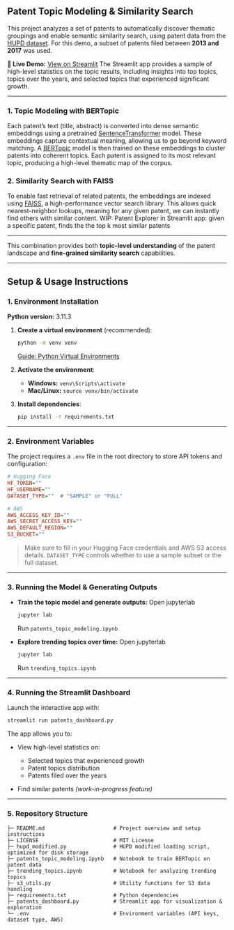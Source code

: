 ## Patent Topic Modeling & Similarity Search

This project analyzes a set of patents to automatically discover thematic groupings and enable semantic similarity search, using patent data from the [HUPD dataset](https://huggingface.co/datasets/HUPD/hupd). For this demo, a subset of patents filed between **2013 and 2017** was used.

**🔗 Live Demo:** [View on Streamlit](https://patents-topic-modeling.streamlit.app)
The Streamlit app provides a sample of high-level statistics on the topic results, including insights into top topics, topics over the years, and selected topics that experienced significant growth.

---

### 1. Topic Modeling with BERTopic

Each patent’s text (title, abstract) is converted into dense semantic embeddings using a pretrained [SentenceTransformer](https://www.sbert.net/) model. These embeddings capture contextual meaning, allowing us to go beyond keyword matching. A [BERTopic](https://maartengr.github.io/BERTopic/) model is then trained on these embeddings to cluster patents into coherent topics. Each patent is assigned to its most relevant topic, producing a high-level thematic map of the corpus.

### 2. Similarity Search with FAISS

To enable fast retrieval of related patents, the embeddings are indexed using [FAISS](https://faiss.ai/), a high-performance vector search library. This allows quick nearest-neighbor lookups, meaning for any given patent, we can instantly find others with similar content.
WIP: Patent Explorer in Streamlit app: given a specific patent, finds the the top k most similar patents

---

This combination provides both **topic-level understanding** of the patent landscape and **fine-grained similarity search** capabilities.

---

## Setup & Usage Instructions

### 1. Environment Installation

**Python version:** 3.11.3

1. **Create a virtual environment** (recommended):

   ```bash
   python -m venv venv
   ```

   [Guide: Python Virtual Environments](https://docs.python.org/3/library/venv.html)

2. **Activate the environment**:

   * **Windows:** `venv\Scripts\activate`
   * **Mac/Linux:** `source venv/bin/activate`

3. **Install dependencies**:

   ```bash
   pip install -r requirements.txt
   ```

---

### 2. Environment Variables

The project requires a `.env` file in the root directory to store API tokens and configuration:

```ini
# Hugging Face
HF_TOKEN=""
HF_USERNAME=""
DATASET_TYPE=""  # "SAMPLE" or "FULL"

# AWS
AWS_ACCESS_KEY_ID=""
AWS_SECRET_ACCESS_KEY=""
AWS_DEFAULT_REGION=""
S3_BUCKET=""
```

> Make sure to fill in your Hugging Face credentials and AWS S3 access details. `DATASET_TYPE` controls whether to use a sample subset or the full dataset.

---

### 3. Running the Model & Generating Outputs

* **Train the topic model and generate outputs:**
   Open jupyterlab
   ```bash
   jupyter lab
   ```

  Run `patents_topic_modeling.ipynb`

* **Explore trending topics over time:**
   Open jupyterlab
   ```bash
   jupyter lab
   ```
   Run `trending_topics.ipynb`

---

### 4. Running the Streamlit Dashboard

Launch the interactive app with:

```bash
streamlit run patents_dashboard.py
```

The app allows you to:

* View high-level statistics on:

  * Selected topics that experienced growth
  * Patent topics distribution
  * Patents filed over the years
* Find similar patents *(work-in-progress feature)*

---

### 5. Repository Structure

```
├─ README.md                      # Project overview and setup instructions
├─ LICENSE                        # MIT License
├─ hupd_modified.py               # HUPD modified loading script, optimized for disk storage
├─ patents_topic_modeling.ipynb   # Notebook to train BERTopic on patent data
├─ trending_topics.ipynb          # Notebook for analyzing trending topics
├─ s3_utils.py                    # Utility functions for S3 data handling
├─ requirements.txt               # Python dependencies
├─ patents_dashboard.py           # Streamlit app for visualization & exploration
└─ .env                           # Environment variables (API keys, dataset type, AWS)
```